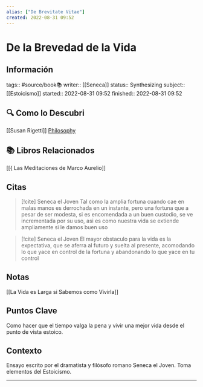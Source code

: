 ```yaml
---
alias: ["De Brevitate Vitae"]
created: 2022-08-31 09:52
---
```

# De la Brevedad de la Vida
## Información
tags:: #source/book📚 
writer:: [[Seneca]]
status:: Synthesizing
subject:: [[Estoicismo]]
started:: 2022-08-31 09:52
finished:: 2022-08-31 09:52

## 🔍 Como lo Descubri
[[Susan Rigetti]] [Philosophy](https://www.susanrigetti.com/philosophy)

## 📚 Libros Relacionados
[[{ Las Meditaciones de Marco Aurelio]]

## Citas
> [!cite] Seneca el Joven
> Tal como la amplia fortuna cuando cae en malas manos es derrochada en un instante, pero una fortuna que a pesar de ser modesta, si es encomendada a un buen custodio, se ve incrementada por su uso, asi es como nuestra vida se extiende ampliamente si le damos buen uso

> [!cite] Seneca el Joven
> El mayor obstaculo para la vida es la expectativa, que se aferra al futuro y suelta al presente, acomodando lo que yace en control de la fortuna y abandonando lo que yace en tu control

## Notas
[[La Vida es Larga si Sabemos como Vivirla]]

## Puntos Clave
Como hacer que el tiempo valga la pena y vivir una mejor vida desde el punto de vista estoico.

## Contexto
Ensayo escrito por el dramatista y filósofo romano Seneca el Joven. Toma elementos del Estoicismo.

___

